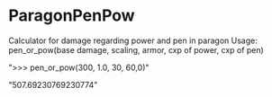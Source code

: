 # ParagonPenPow
Calculator for damage regarding power and pen in paragon
Usage:
pen_or_pow(base damage, scaling, armor, cxp of power, cxp of pen)

">>> pen_or_pow(300, 1.0, 30, 60,0)"

"507.69230769230774"

